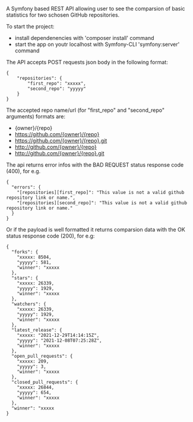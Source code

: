 A Symfony based REST API allowing user to see the comparsion of basic statistics for two schosen GitHub repositories.

To start the project:

- install dependenencies with 'composer install' command
- start the app on youtr localhost with Symfony-CLI 'symfony:server' command

The API accepts POST requests json body in the following format:

```
{
	"repositories": {
		"first_repo": "xxxxx",
		"second_repo": "yyyyy"
	}
}
```

The accepted repo name/url (for "first_repo" and "second_repo" arguments) formats are:

- {owner}/{repo}
- https://github.com/{owner}/{repo}
- https://github.com/{owner}/{repo}.git
- http://github.com/{owner}/{repo}
- http://github.com/{owner}/{repo}.git

The api returns error infos with the BAD REQUEST status response code (400), for e.g.

```
{
  "errors": {
    "[repositories][first_repo]": "This value is not a valid github repository link or name.",
    "[repositories][second_repo]": "This value is not a valid github repository link or name."
  }
}
```

Or if the payload is well formatted it returns comparsion data with the OK status response code (200), for e.g:

```
{
  "forks": {
    "xxxxx: 8504,
    "yyyyy": 581,
    "winner": "xxxxx
  },
  "stars": {
    "xxxxx: 26339,
    "yyyyy": 1929,
    "winner": "xxxxx
  },
  "watchers": {
    "xxxxx: 26339,
    "yyyyy": 1929,
    "winner": "xxxxx
  },
  "latest_release": {
    "xxxxx: "2021-12-29T14:14:15Z",
    "yyyyy": "2021-12-08T07:25:28Z",
    "winner": "xxxxx
  },
  "open_pull_requests": {
    "xxxxx: 209,
    "yyyyy": 3,
    "winner": "xxxxx
  },
  "closed_pull_requests": {
    "xxxxx: 26844,
    "yyyyy": 654,
    "winner": "xxxxx
  },
  "winner": "xxxxx
}
```
